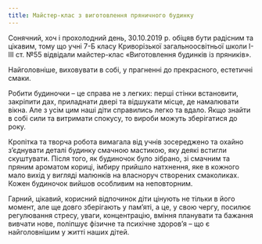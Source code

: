 ```yaml
---
title: Майстер-клас з виготовлення пряничного будинку
---
```


Сонячний, хоч і прохолодний день, 30.10.2019 р. обіцяв бути радісним та цікавим, тому що учні 7-Б класу Криворізької загальноосвітньої школи І-ІІІ ст. №55 відвідали майстер-клас «Виготовлення будинків із пряників».

Найголовніше, виховувати в собі, у прагненні до прекрасного, естетичні смаки.

Робити будиночки – це справа не з легких: перші стінки встановити, закріпити дах, приладнати двері та відшукати місце, де намалювати вікна. Але з усім цим наші діти справились легко та вдало. Якщо знайти в собі сили та витримати спокусу, то вироби можуть зберігатися до року.

Кропітка та творча робота вимагала від учнів зосереджено та охайно з’єднувати деталі будинку смачною мастикою, яку деякі встигли скуштувати. Після того, як будиночок було зібрано, зі смачним та пряним ароматом кориці, імбиру прийшло натхнення, яке в кожного мало вихід у вигляді малюнків на власноруч створених смаколиках. Кожен будиночок вийшов особливим на неповторним.

Гарний, цікавий, корисний відпочинок діти цінують не тільки в його момент, але ще довго зберігають у пам’яті, а це, у свою чергу, посилює регулювання стресу, уваги, концентрацію, вміння планувати та бажання вивчати нове, поліпшує фізичне та психічне здоров’я – що є найголовнішим у житті наших дітей.

<slideshow />

